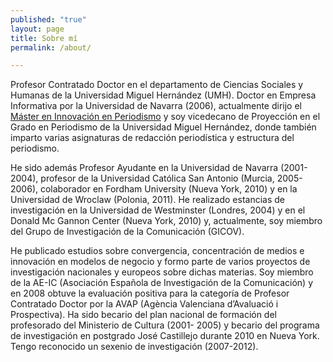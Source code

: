 ```yaml
---
published: "true"
layout: page
title: Sobre mí
permalink: /about/

---
```

Profesor Contratado Doctor en el departamento de Ciencias Sociales y Humanas de la Universidad Miguel Hernández (UMH). Doctor en Empresa Informativa por la Universidad de Navarra (2006), actualmente dirijo el [Máster en Innovación en Periodismo](http://mip.umh.es/) y soy vicedecano de Proyección en el Grado en Periodismo de la Universidad Miguel Hernández, donde también imparto varias asignaturas de redacción periodística y estructura del periodismo.

He sido además Profesor Ayudante en la Universidad de Navarra (2001-2004), profesor de la Universidad Católica San Antonio (Murcia, 2005-2006), colaborador en Fordham University (Nueva York, 2010) y en la Universidad de Wroclaw (Polonia, 2011). He realizado estancias de investigación en la Universidad de Westminster (Londres, 2004) y en el Donald Mc Gannon Center (Nueva York, 2010) y, actualmente, soy miembro del Grupo de Investigación de la Comunicación (GICOV). 

He publicado estudios sobre convergencia, concentración de medios e innovación en modelos de negocio y formo parte de varios proyectos de investigación nacionales y europeos sobre dichas materias. Soy miembro de la AE-IC (Asociación Española de Investigación de la Comunicación) y en 2008 obtuve la evaluación positiva para la categoría de Profesor Contratado Doctor por la AVAP (Agència Valenciana d’Avaluació i Prospectiva). Ha sido becario del plan nacional de formación del profesorado del Ministerio de Cultura (2001- 2005) y becario del programa de investigación en postgrado José Castillejo durante 2010 en Nueva York. Tengo reconocido un sexenio de investigación (2007-2012).
